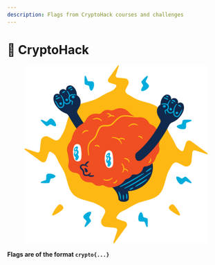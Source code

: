 ```yaml
---
description: Flags from CryptoHack courses and challenges
---
```


# 🧠 CryptoHack

<figure><img src="../../.gitbook/assets/1_JhYeaePHuXKU-2CFgEJ9fgdfd.png" alt=""><figcaption></figcaption></figure>

**Flags are of the format `crypto{...}`**
